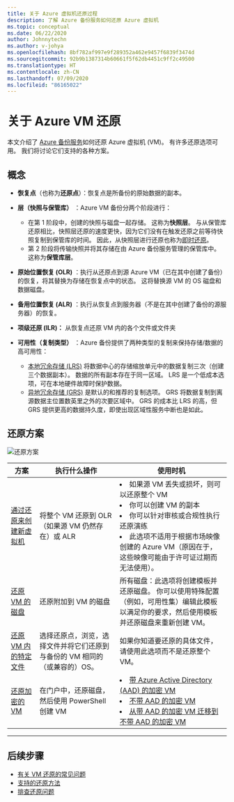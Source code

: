 ```yaml
---
title: 关于 Azure 虚拟机还原过程
description: 了解 Azure 备份服务如何还原 Azure 虚拟机
ms.topic: conceptual
ms.date: 06/22/2020
author: Johnnytechn
ms.author: v-johya
ms.openlocfilehash: 8bf782af997e9f289352a462e9457f6839f3474d
ms.sourcegitcommit: 92b9b1387314b60661f5f62db4451c9ff2c49500
ms.translationtype: HT
ms.contentlocale: zh-CN
ms.lasthandoff: 07/09/2020
ms.locfileid: "86165022"
---
```

# <a name="about-azure-vm-restore"></a>关于 Azure VM 还原

本文介绍了 [Azure 备份服务](/backup/backup-overview)如何还原 Azure 虚拟机 (VM)。 有许多还原选项可用。 我们将讨论它们支持的各种方案。

## <a name="concepts"></a>概念

- **恢复点**（也称为**还原点**）：恢复点是所备份的原始数据的副本。

- **层（快照与保管库）** ：Azure VM 备份分两个阶段进行：

  - 在第 1 阶段中，创建的快照与磁盘一起存储。 这称为**快照层**。 与从保管库还原相比，快照层还原的速度更快，因为它们没有在触发还原之前等待快照复制到保管库的时间。 因此，从快照层进行还原也称为[即时还原](/backup/backup-instant-restore-capability)。
  - 第 2 阶段将传输快照并将其存储在由 Azure 备份服务管理的保管库中。 这称为**保管库层**。

- **原始位置恢复 (OLR)** ：执行从还原点到源 Azure VM（已在其中创建了备份）的恢复，将其替换为存储在恢复点中的状态。 这将替换源 VM 的 OS 磁盘和数据磁盘。

- **备用位置恢复 (ALR)** ：执行从恢复点到服务器（不是在其中创建了备份的源服务器）的恢复。

- **项级还原 (ILR)：** 从恢复点还原 VM 内的各个文件或文件夹

- **可用性（复制类型）** ：Azure 备份提供了两种类型的复制来保持存储/数据的高可用性：
  - [本地冗余存储 (LRS)](../storage/common/storage-redundancy-lrs.md) 将数据中心的存储缩放单元中的数据复制三次（创建三个数据副本）。 数据的所有副本存在于同一区域。 LRS 是一个低成本选项，可在本地硬件故障时保护数据。
  - [异地冗余存储 (GRS)](../storage/common/storage-redundancy-grs.md) 是默认的和推荐的复制选项。 GRS 将数据复制到离源数据主位置数英里之外的次要区域中。 GRS 的成本比 LRS 的高，但 GRS 提供更高的数据持久度，即使出现区域性服务中断也是如此。
<!--Not available in MC: cross region restore feature-->

## <a name="restore-scenarios"></a>还原方案

![还原方案 ](./media/about-azure-vm-restore/recovery-scenarios.png)

| **方案**                                                 | **执行什么操作**                                             | **使用时机**                                              |
| ------------------------------------------------------------ | ------------------------------------------------------------ | ------------------------------------------------------------ |
| [通过还原来创建新虚拟机](/backup/backup-azure-arm-restore-vms) | 将整个 VM 还原到 OLR（如果源 VM 仍然存在）或 ALR | <li> 如果源 VM 丢失或损坏，则可以还原整个 VM  <li> 你可以创建 VM 的副本  <li> 你可以针对审核或合规性执行还原演练  <li> 此选项不适用于根据市场映像创建的 Azure VM（原因在于，这些映像可能由于许可证过期而无法使用）。 |
| [还原 VM 的磁盘](/backup/backup-azure-arm-restore-vms#restore-disks) | 还原附加到 VM 的磁盘                             |  所有磁盘：此选项将创建模板并还原磁盘。 你可以使用特殊配置（例如，可用性集）编辑此模板以满足你的要求，然后使用模板并还原磁盘来重新创建 VM。 |
| [还原 VM 内的特定文件](/backup/backup-azure-restore-files-from-vm) | 选择还原点，浏览，选择文件并将它们还原到与备份的 VM 相同的（或兼容的）OS。 |  如果你知道要还原的具体文件，请使用此选项而不是还原整个 VM。 |
| [还原加密的 VM](/backup/backup-azure-vms-encryption) | 在门户中，还原磁盘，然后使用 PowerShell 创建 VM | <li> [带 Azure Active Directory (AAD) 的加密 VM](/virtual-machines/windows/disk-encryption-windows-aad)  <li> [不带 AAD 的加密 VM](/virtual-machines/windows/disk-encryption-windows) <li> [从带 AAD 的加密 VM 迁移到不带 AAD 的加密 VM ](/virtual-machines/windows/disk-encryption-faq#can-i-migrate-vms-that-were-encrypted-with-an-azure-ad-app-to-encryption-without-an-azure-ad-app) |
<!--Not available in MC: cross region restore feature-->

------





## <a name="next-steps"></a>后续步骤

- [有关 VM 还原的常见问题](/backup/backup-azure-vm-backup-faq#restore)
- [支持的还原方法](/backup/backup-support-matrix-iaas#supported-restore-methods)
- [排查还原问题](/backup/backup-azure-vms-troubleshoot#restore)

